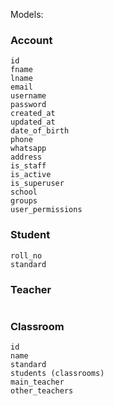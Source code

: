 Models:

### Account

```
id
fname
lname 
email
username
password
created_at
updated_at
date_of_birth
phone
whatsapp
address
is_staff
is_active
is_superuser
school
groups
user_permissions
```

### Student

```
roll_no
standard
```

### Teacher
```
```

### Classroom
```
id
name
standard
students (classrooms)
main_teacher
other_teachers
```



